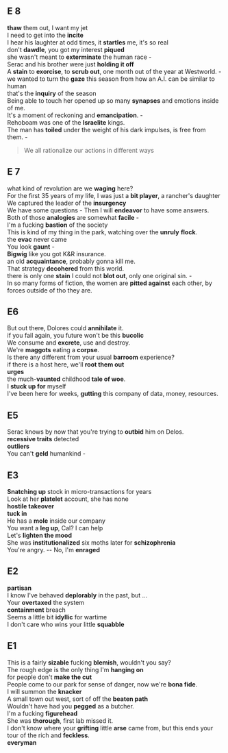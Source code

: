 ## E 8 
**thaw** them out, I want my jet  
I need to get into the **incite**  
I hear his laughter at odd times, it **startles** me, it's so real  
don't **dawdle**, you got my interest **piqued**  
she wasn't meant to **exterminate** the human race -  
Serac and his brother were just **holding it off**  
A **stain** to **exorcise**, to **scrub out**, one month out of the year at Westworld. -  
we wanted to turn the **gaze** this season from how an A.I. can be similar to human  
that's the **inquiry** of the season  
Being able to touch her opened up so many **synapses** and emotions inside of me.  
It's a moment of reckoning and **emancipation**. -  
Rehoboam was one of the **Israelite** kings.  
The man has **toiled** under the weight of his dark impulses, is free from them. -  
> We all rationalize our actions in different ways 

## E 7  
what kind of revolution are we **waging** here?  
For the first 35 years of my life, I was just a **bit player**, a rancher's daughter  
We captured the leader of the **insurgency**  
We have some questions - Then I will **endeavor** to have some answers.  
Both of those **analogies** are somewhat **facile** -  
I'm a fucking **bastion** of the society  
This is kind of my thing in the park, watching over the **unruly** **flock**.  
the **evac** never came  
You look **gaunt** -  
**Bigwig** like you got K&R insurance.  
an old **acquaintance**, probably gonna kill me.  
That strategy **decohered** from this world.  
there is only one **stain** I could not **blot out**, only one original sin. -  
In so many forms of fiction, the women are **pitted against** each other, by forces outside of tho they are.  

## E6
But out there, Dolores could **annihilate** it.  
if you fail again, you future won't be this **bucolic**  
We consume and **excrete**, use and destroy.  
We're **maggots** eating a **corpse**.  
Is there any different from your usual **barroom** experience?  
if there is a host here, we'll **root them out**  
**urges**  
the much-**vaunted** childhood **tale of woe**.  
I **stuck up for** myself  
I've been here for weeks, **gutting** this company of data, money, resources.  


## E5  

Serac knows by now that you're trying to **outbid** him on Delos.  
**recessive traits** detected  
**outliers**  
You can't **geld** humankind -  

## E3 
**Snatching up** stock in micro-transactions for years  
Look at her **platelet** account, she has none  
**hostile takeover**  
**tuck in**  
He has a **mole** inside our company  
You want a **leg up**, Cal? I can help  
Let's **lighten the mood**  
She was **institutionalized** six moths later for **schizophrenia**  
You're angry. -- No, I'm **enraged**  

## E2  
**partisan**  
I know I've behaved **deplorably** in the past, but ...  
Your **overtaxed** the system  
**containment** breach  
Seems a little bit **idyllic** for wartime  
I don't care who wins your little **squabble**  


## E1 
This is a fairly **sizable** fucking **blemish**, wouldn't you say?  
The rough edge is the only thing I'm **hanging on**  
for people don't **make the cut**  
People come to our park for sense of danger, now we're **bona fide**.  
I will summon the **knacker**  
A small town out west, sort of off the **beaten path**  
Wouldn't have had you **pegged** as a butcher.  
I'm a fucking **figurehead**  
She was **thorough**, first lab missed it.  
I don't know where your **grifting** little **arse** came from, but this ends your tour of the rich and **feckless**.  
**everyman**  
